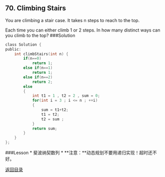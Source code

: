 ## 70. Climbing Stairs 
You are climbing a stair case. It takes n steps to reach to the top.

Each time you can either climb 1 or 2 steps. In how many distinct ways can you climb to the top?
###Solution
```C
class Solution {
public:
    int climbStairs(int n) {
        if(n==0)
            return 1;
        else if(n==1)
            return 1;
        else if(n==2)
            return 2;
        else
        {
            int t1 = 1 , t2 = 2 , sum = 0;
            for(int i = 3 ; i <= n ; ++i)
            {
                sum = t1+t2;
                t1 = t2;
                t2 = sum ;
            }
            return sum;
        }
    }
};
```
###Lesson
* 
斐波纳契数列
* 
**注意：**动态规划不要用递归实现！超时还不好。

[返回目录](README.md)